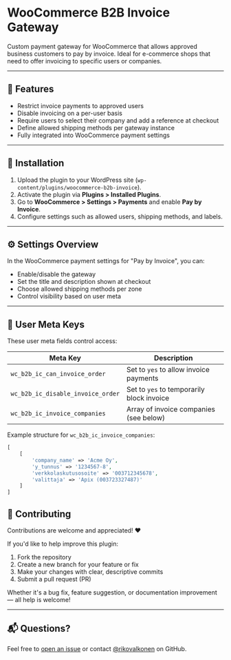 # WooCommerce B2B Invoice Gateway

Custom payment gateway for WooCommerce that allows approved business customers to pay by invoice. Ideal for e-commerce shops that need to offer invoicing to specific users or companies.

---

## 🚀 Features

- Restrict invoice payments to approved users
- Disable invoicing on a per-user basis
- Require users to select their company and add a reference at checkout
- Define allowed shipping methods per gateway instance
- Fully integrated into WooCommerce payment settings

---

## 🔧 Installation

1. Upload the plugin to your WordPress site (`wp-content/plugins/woocommerce-b2b-invoice`).
2. Activate the plugin via **Plugins > Installed Plugins**.
3. Go to **WooCommerce > Settings > Payments** and enable **Pay by Invoice**.
4. Configure settings such as allowed users, shipping methods, and labels.

---

## ⚙️ Settings Overview

In the WooCommerce payment settings for "Pay by Invoice", you can:

- Enable/disable the gateway
- Set the title and description shown at checkout
- Choose allowed shipping methods per zone
- Control visibility based on user meta

---

## 👥 User Meta Keys

These user meta fields control access:

| Meta Key                          | Description                               |
| --------------------------------- | ----------------------------------------- |
| `wc_b2b_ic_can_invoice_order`     | Set to `yes` to allow invoice payments    |
| `wc_b2b_ic_disable_invoice_order` | Set to `yes` to temporarily block invoice |
| `wc_b2b_ic_invoice_companies`     | Array of invoice companies (see below)    |

Example structure for `wc_b2b_ic_invoice_companies`:

```php
[
    [
        'company_name' => 'Acme Oy',
        'y_tunnus' => '1234567-8',
        'verkkolaskutusosoite' => '003712345678',
        'valittaja' => 'Apix (003723327487)'
    ]
]
```

## 🤝 Contributing

Contributions are welcome and appreciated! ❤️

If you'd like to help improve this plugin:

1. Fork the repository
2. Create a new branch for your feature or fix
3. Make your changes with clear, descriptive commits
4. Submit a pull request (PR)

Whether it's a bug fix, feature suggestion, or documentation improvement — all help is welcome!

---

## 📬 Questions?

Feel free to [open an issue](https://github.com/rikovalkonen/woocommerce-b2b-invoice/issues) or contact [@rikovalkonen](https://github.com/rikovalkonen) on GitHub.
